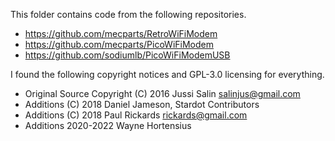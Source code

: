 This folder contains code from the following repositories.

* https://github.com/mecparts/RetroWiFiModem
* https://github.com/mecparts/PicoWiFiModem
* https://github.com/sodiumlb/PicoWiFiModemUSB

I found the following copyright notices and GPL-3.0 licensing for everything.

* Original Source Copyright (C) 2016 Jussi Salin <salinjus@gmail.com>
* Additions (C) 2018 Daniel Jameson, Stardot Contributors
* Additions (C) 2018 Paul Rickards <rickards@gmail.com>
* Additions 2020-2022 Wayne Hortensius
